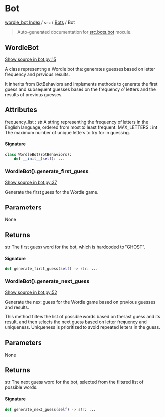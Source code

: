 # Bot

[wordle_bot Index](../../README.md#wordle_bot-index) / `src` / [Bots](./index.md#bots) / Bot

> Auto-generated documentation for [src.bots.bot](https://github.com/HyPerNT/wordle_bot/blob/main/src/bots/bot.py) module.

## WordleBot

[Show source in bot.py:15](https://github.com/HyPerNT/wordle_bot/blob/main/src/bots/bot.py#L15)

A class representing a Wordle bot that generates guesses based on letter frequency and previous results.

It inherits from BotBehaviors and implements methods to generate the first guess and subsequent guesses
based on the frequency of letters and the results of previous guesses.

Attributes
----------
frequency_list : str
    A string representing the frequency of letters in the English language, ordered from most to least frequent.
MAX_LETTERS : int
    The maximum number of unique letters to try for in guessing.

#### Signature

```python
class WordleBot(BotBehaviors):
    def __init__(self): ...
```

### WordleBot().generate_first_guess

[Show source in bot.py:37](https://github.com/HyPerNT/wordle_bot/blob/main/src/bots/bot.py#L37)

Generate the first guess for the Wordle game.

Parameters
----------
None

Returns
-------
str
    The first guess word for the bot, which is hardcoded to "GHOST".

#### Signature

```python
def generate_first_guess(self) -> str: ...
```

### WordleBot().generate_next_guess

[Show source in bot.py:52](https://github.com/HyPerNT/wordle_bot/blob/main/src/bots/bot.py#L52)

Generate the next guess for the Wordle game based on previous guesses and results.

This method filters the list of possible words based on the last guess and its result,
and then selects the next guess based on letter frequency and uniqueness.
Uniqueness is prioritized to avoid repeated letters in the guess.

Parameters
----------
None

Returns
-------
str
    The next guess word for the bot, selected from the filtered list of possible words.

#### Signature

```python
def generate_next_guess(self) -> str: ...
```
